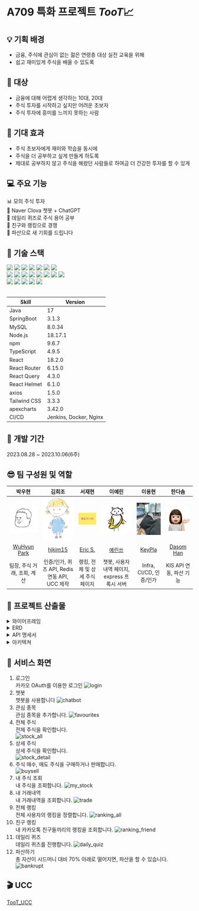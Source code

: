# A709 특화 프로젝트 *TooT*📈


## 💡 기획 배경
- 금융, 주식에 관심이 없는 젊은 연령층 대상 실전 교육을 위해
- 쉽고 재미있게 주식을 배울 수 있도록

## 🚩 대상
- 금융에 대해 어렵게 생각하는 10대, 20대
- 주식 투자를 시작하고 싶지만 어려운 초보자
- 주식 투자에 흥미를 느끼지 못하는 사람

## 🌟 기대 효과
- 주식 초보자에게 재미와 학습을 동시에
- 주식을 더 공부하고 싶게 만들게 하도록
- 제대로 공부하지 않고 주식을 해왔던 사람들로 하여금 더 건강한 투자를 할 수 있게

## 💻 주요 기능
📊 모의 주식 투자  
👾 Naver Clova 챗봇 + ChatGPT   
💯 데일리 퀴즈로 주식 용어 공부  
🥇 친구와 랭킹으로 경쟁  
💸 파산으로 새 기회를 드립니다  

## 🔧 기술 스택

<div> 
  <img src="https://img.shields.io/badge/java-007396?style=for-the-badge&logo=java&logoColor=white"> 
  <img src="https://img.shields.io/badge/spring-6DB33F?style=for-the-badge&logo=spring&logoColor=white"> 
  <img src="https://img.shields.io/badge/springboot-6DB33F?style=for-the-badge&logo=springboot&logoColor=white">
  <img src="https://img.shields.io/badge/gradle-02303A?style=for-the-badge&logo=gradle&logoColor=white">
  <img src="https://img.shields.io/badge/express-000000?style=for-the-badge&logo=express&logoColor=white">
  <img src="https://img.shields.io/badge/mysql-4479A1?style=for-the-badge&logo=mysql&logoColor=white">
  <img src="https://img.shields.io/badge/redis-DC382D?style=for-the-badge&logo=redis&logoColor=white">
  <br>

  <img src="https://img.shields.io/badge/javascript-F7DF1E?style=for-the-badge&logo=javascript&logoColor=black"> 
  <img src="https://img.shields.io/badge/typescript-3178C6?style=for-the-badge&logo=typescript&logoColor=white">
  <img src="https://img.shields.io/badge/react-61DAFB?style=for-the-badge&logo=react&logoColor=black"> 
  <img src="https://img.shields.io/badge/node.js-339933?style=for-the-badge&logo=Node.js&logoColor=white">
  <img src="https://img.shields.io/badge/html5-E34F26?style=for-the-badge&logo=html5&logoColor=white"> 
  <img src="https://img.shields.io/badge/css-1572B6?style=for-the-badge&logo=css3&logoColor=white"> 
  <img src="https://img.shields.io/badge/tailwindcss-06B6D4?style=for-the-badge&logo=tailwindcss&logoColor=white"> 
  <img src="https://img.shields.io/badge/fontawesome-339AF0?style=for-the-badge&logo=fontawesome&logoColor=white">
  
  <br>

  
  <img src="https://img.shields.io/badge/amazonaws-232F3E?style=for-the-badge&logo=amazonaws&logoColor=white"> 
  <img src="https://img.shields.io/badge/jenkins-D24939?style=for-the-badge&logo=jenkins&logoColor=white">
  <img src="https://img.shields.io/badge/docker-2496ED?style=for-the-badge&logo=docker&logoColor=white">
  <img src="https://img.shields.io/badge/nginx-009639?style=for-the-badge&logo=nginx&logoColor=white">
  <img src="https://img.shields.io/badge/gitlab-FC6D26?style=for-the-badge&logo=gitlab&logoColor=white">
  
  <br>
</div>
<br>

| Skill | Version |
|--|--|
|Java|17|
|SpringBoot|3.1.3|
|MySQL|8.0.34|
|Node.js|18.17.1|
|npm|9.6.7|
|TypeScript|4.9.5|
|React|18.2.0|
|React Router|6.15.0|
|React Query|4.3.0|
|React Helmet|6.1.0|
|axios|1.5.0|
|Tailwind CSS|3.3.3|
|apexcharts|3.42.0|
|CI/CD|Jenkins, Docker, Nginx|

## 📆 개발 기간
2023.08.28 ~ 2023.10.06(6주)

## 😎 팀 구성원 및 역할
|                          박우현                          |                          김희조                           |                          서재현                           |                         이예린                         |                            이용현                            |                         한다솜                         |
| :------------------------------------------------------: | :-------------------------------------------------------: | :-------------------------------------------------------: | :----------------------------------------------------: | :----------------------------------------------------------: | :----------------------------------------------------: |
| <img src="Docs/developer/pwh.jpg" width="200"/> | <img src="Docs/developer/khj.PNG" width="200"/> | <img src="Docs/developer/sjh.png" width="200"/> | <img src="Docs/developer/lyr.jpg" width="200"/> | <img src="Docs/developer/lyh.jpg" width="200"/> | <img src="Docs/developer/hds.png" width="200"/> |
|         [WuHyun Park](https://github.com/138901146)          |        [hjkim15](https://github.com/hjkim15)         |        [Eric S.](https://github.com/JamSeo)        |       [예린쓰](https://github.com/h2002y)        |     [KeyPla](https://github.com/LeeeeeYH)      |          [Dasom Han](https://github.com/Amyhds)           |
|                 팀장, 주식 거래, 조회, 계산                |        인증/인가, 퀴즈 API, Redis 연동 API, UCC 제작        |                랭킹, 전체 및 상세 주식 페이지                |       챗봇, 사용자 내역 페이지, express 프록시 서버       |                   Infra, CI/CD, 인증/인가                     |                  KIS API 연동, 파산 기능                 |

## 📑 프로젝트 산출물

<details>
<summary>와이어프레임</summary>
1. 로그인 전 메인 페이지 <br>
  <img src="Docs/mockup/로그인전메인페이지.png"/>
2. 로그인 후 메인 페이지 <br>
  <img src="Docs/mockup/로그인후메인페이지.png"/>
3. 전체 주식 조회 <br>
  <img src="Docs/mockup/전체주식조회.png"/>
4. 상세 주식 조회 <br>
  <img src="Docs/mockup/상세주식조회.png"/>
5. 주식 매수 <br>
  <img src="Docs/mockup/매수.png"/>
6. 주식 매도 <br>
  <img src="Docs/mockup/매도.png"/>
7. 사용자 보유 주식 조회 <br>
  <img src="Docs/mockup/유저보유주식조회.png"/>
8. 사용자 보유 상세 주식 조회 <br>
  <img src="Docs/mockup/유저상세보유주식조회.png"/>
9. 사용자 거래 내역 조회 <br>
  <img src="Docs/mockup/유저주식거래내역조회.png"/>
10. 전체 랭킹 조회 <br>
  <img src="Docs/mockup/전체랭킹.png"/>
11. 카카오톡 친구 랭킹 조회 <br>
  <img src="Docs/mockup/친구랭킹.png"/>
12. 사용자 파산 기록 조회 <br>
  <img src="Docs/mockup/유저파산기록조회.png"/>
13. 사용자 파산 기록 상세 조회 <br>
  <img src="Docs/mockup/유저상세파산기록조회.png"/>
14. 데일리 퀴즈 문제 <br>
  <img src="Docs/mockup/데일리퀴즈문제.png"/>
15. 데일리 퀴즈 답 <br>
  <img src="Docs/mockup/데일리퀴즈답.png"/>
</details>

<details>
<summary>ERD</summary>
  <img src="Docs/structure/ERD.png"/>
</details>

<details>
<summary>API 명세서</summary>
  <img src="Docs/specification/TooT_API_명세서.PNG"/>
</details>

<details>
<summary>아키텍쳐</summary>
  <img src="Docs/structure/architecture.png"/>
</details>


## 🔎 서비스 화면
1. 로그인 <br>
  카카오 OAuth를 이용한 로그인
  ![login](exec/file/login.gif)
3. 챗봇 <br>
  챗봇을 사용합니다
  ![chatbot](exec/file/chatbot.gif)
4. 관심 종목 <br>
  관심 종목을 추가합니다.
  ![favourites](exec/file/favourites.gif)
5. 전체 주식 <br>
  전제 주식을 확인합니다. <br>
  ![stock_all](exec/file/stock_all.gif)
6. 상세 주식 <br>
  상세 주식을 확인합니다. <br>
  ![stock_detail](exec/file/stock_detail.gif)
7. 주식 매수, 매도
  주식을 구매하거나 판매합니다. <br>
  ![buysell](exec/file/buysell.gif)
8. 내 주식 조회 <br>
  내 주식을 조회합니다.
  ![my_stock](exec/file/my_stock.gif)
9. 내 거래내역 <br>
  내 거래내역을 조회합니다.
  ![trade](exec/file/trade.gif)
10. 전체 랭킹 <br>
  전체 사용자의 랭킹을 정렬합니다.
  ![ranking_all](exec/file/ranking_all.gif)
11. 친구 랭킹 <br>
  내 카카오톡 친구들끼리의 랭킹을 조회합니다.
  ![ranking_friend](exec/file/ranking_friend.gif)
12. 데일리 퀴즈 <br>
  데일리 퀴즈를 진행합니다.
  ![daily_quiz](exec/file/daily_quiz.gif)
13. 파산하기 <br>
  총 자산이 시드머니 대비 70% 아래로 떨어지면, 파산을 할 수 있습니다.
  ![bankrupt](exec/file/bankrupt.gif)

## 🎬 UCC
[TooT_UCC](https://www.youtube.com/watch?v=hXRqUKp-7vQ&feature=youtu.be)
